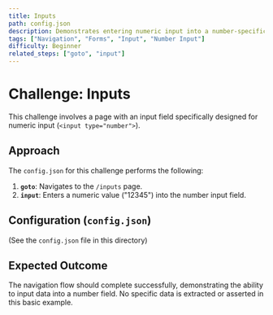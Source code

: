 ```yaml
---
title: Inputs
path: config.json
description: Demonstrates entering numeric input into a number-specific input field.
tags: ["Navigation", "Forms", "Input", "Number Input"]
difficulty: Beginner
related_steps: ["goto", "input"]
---
```


# Challenge: Inputs

This challenge involves a page with an input field specifically designed for numeric input (`<input type="number">`).

## Approach

The `config.json` for this challenge performs the following:

1.  **`goto`**: Navigates to the `/inputs` page.
2.  **`input`**: Enters a numeric value ("12345") into the number input field.

## Configuration (`config.json`)

(See the `config.json` file in this directory)

## Expected Outcome

The navigation flow should complete successfully, demonstrating the ability to input data into a number field. No specific data is extracted or asserted in this basic example.
